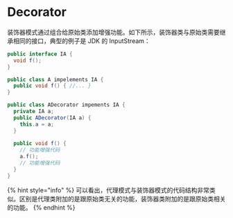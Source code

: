 # Decorator

装饰器模式通过组合给原始类添加增强功能。如下所示，装饰器类与原始类需要继承相同的接口，典型的例子是 JDK 的 InputStream：

```java
public interface IA {
  void f();
}

public class A impelements IA {
  public void f() { //... }
}

public class ADecorator impements IA {
  private IA a;
  public ADecorator(IA a) {
    this.a = a;
  }
  
  public void f() {
    // 功能增强代码
    a.f();
    // 功能增强代码
  }
}
```

{% hint style="info" %}
可以看出，代理模式与装饰器模式的代码结构非常类似。区别是代理类附加的是跟原始类无关的功能，装饰器类附加的是跟原始类相关的功能。
{% endhint %}

